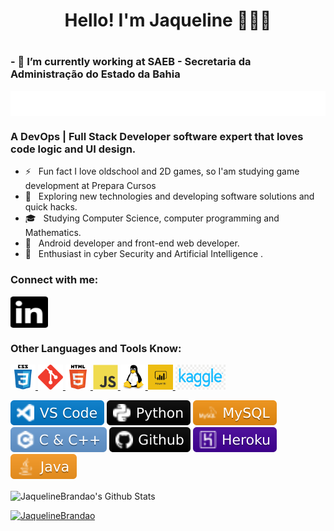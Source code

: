 <h1 align="center">Hello! I'm Jaqueline 👩🏻‍💻 <h1>
    

<h3>
- 🔭 I’m currently working at SAEB - Secretaria da Administração do Estado da Bahia
<p> </p>
<p> </p>
<p> </p>

<a href="http://www.saeb.ba.gov.br/" target="blank"><img align="center" src="logo-secretaria.png" alt="SAEB" height=80%  /></a>

</h3>

<h3 align="left">A DevOps | Full Stack Developer software expert that loves code logic and UI design.</h3> 
    

- ⚡ &nbsp; Fun fact I love oldschool and 2D games, so I'am studying game development at Prepara Cursos 
- 🤔 &nbsp; Exploring new technologies and developing software solutions and quick hacks.
- 🎓 &nbsp; Studying Computer Science, computer programming and Mathematics.
- 💼 &nbsp; Android developer and front-end web developer.
- 🌱 &nbsp; Enthusiast in cyber Security and Artificial Intelligence .
    
<h3 align="left"> Connect with me: </h3>

<p align="left">
<a href="https://www.linkedin.com/in/jaqueline-pereira-brand%C3%A3o-695b8225/" target="blank"><img align="center" src="linkedin.svg" alt="Jaque.P.Brandao" height="50" width="60" backgrou/></a>


<h3 align="left">Other Languages and Tools Know:</h3>
<p align="left"> 
    <a href="https://www.w3schools.com/css/" target="_blank"> 
        <img src="css3-original-wordmark.svg" alt="css3" width="40" height="40"/> 
    </a> 
    <a href="https://git-scm.com/" target="_blank"> 
        <img src="git.svg" alt="git" width="40" height="40"/> 
    </a> 
    <a href="https://www.w3.org/html/" target="_blank"> 
        <img src="html5-original-wordmark.svg" alt="html5" width="40" height="40"/> 
    </a> 
    <a href="https://developer.mozilla.org/en-US/docs/Web/JavaScript" target="_blank"> 
        <img src="javascript-original.svg" alt="javascript" width="40" height="40"/> 
    </a> 
    <a href="https://www.linux.org/" target="_blank"> 
        <img src="linux-original.svg" alt="linux" width="40" height="40"/> 
    </a> 
    <a href="https://powerbi.microsoft.com/pt-br/" target="_blank"> 
        <img src="power-bi.png" alt="powerbi" width="40" height="40"/> 
    </a> 
    <a href="https://www.kaggle.com/" target="_blank"> 
        <img src="kaggle.png" alt="kaggle" width="80" height="40"/> 
    </a> 
</p>
   
![VSCoce](VSCode.svg) 
![python](python.svg) 
![MySQL](MySQL.svg) 
![C](CeCplusplus.svg) 
![GitHub](GitHub.svg) 
![Heroku](Heroku.svg) 
![Heroku](Java.svg)
    
</p>
    
<img align="center" src="https://github-readme-stats.vercel.app/api?username=JaquelineBrandao&include_all_commits=true&count_private=true&show_icons=true&line_height=20&title_color=7A7ADB&icon_color=2234AE&text_color=D3D3D3&bg_color=0,000000,130F40" alt="JaquelineBrandao's Github Stats">

[![JaquelineBrandao](https://github-readme-stats.vercel.app/api/top-langs/?username=JaquelineBrandao&layout=compact&text_color=daf7dc&bg_color=151515)](https://github.com/JaquelineBrandao/github-readme-stats)
